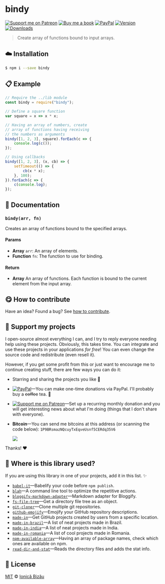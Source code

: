 
# bindy

 [![Support me on Patreon][badge_patreon]][patreon] [![Buy me a book][badge_amazon]][amazon] [![PayPal][badge_paypal_donate]][paypal-donations] [![Version](https://img.shields.io/npm/v/bindy.svg)](https://www.npmjs.com/package/bindy) [![Downloads](https://img.shields.io/npm/dt/bindy.svg)](https://www.npmjs.com/package/bindy)

> Create array of functions bound to input arrays.

## :cloud: Installation

```sh
$ npm i --save bindy
```


## :clipboard: Example



```js
// Require the ../lib module
const bindy = require("bindy");

// Define a square function
var square = x => x * x;

// Having an array of numbers, create
// array of functions having receiving
// the numbers as arguments
bindy([1, 2, 3], square).forEach(c => {
    console.log(c());
});

// Using callbacks
bindy([1, 2, 3], (x, cb) => {
    setTimeout(() => {
        cb(x * x);
    }, 100);
}).forEach(c => {
    c(console.log);
});
```

## :memo: Documentation


### `bindy(arr, fn)`
Creates an array of functions bound to the specified arrays.

#### Params
- **Array** `arr`: An array of elements.
- **Function** `fn`: The function to use for binding.

#### Return
- **Array** An array of functions. Each function is bound to the current element from the input array.



## :yum: How to contribute
Have an idea? Found a bug? See [how to contribute][contributing].


## :sparkling_heart: Support my projects

I open-source almost everything I can, and I try to reply everyone needing help using these projects. Obviously,
this takes time. You can integrate and use these projects in your applications *for free*! You can even change the source code and redistribute (even resell it).

However, if you get some profit from this or just want to encourage me to continue creating stuff, there are few ways you can do it:

 - Starring and sharing the projects you like :rocket:
 - [![PayPal][badge_paypal]][paypal-donations]—You can make one-time donations via PayPal. I'll probably buy a ~~coffee~~ tea. :tea:
 - [![Support me on Patreon][badge_patreon]][patreon]—Set up a recurring monthly donation and you will get interesting news about what I'm doing (things that I don't share with everyone).
 - **Bitcoin**—You can send me bitcoins at this address (or scanning the code below): `1P9BRsmazNQcuyTxEqveUsnf5CERdq35V6`

    ![](https://i.imgur.com/z6OQI95.png)

Thanks! :heart:


## :dizzy: Where is this library used?
If you are using this library in one of your projects, add it in this list. :sparkles:


 - [`babel-it`](https://github.com/IonicaBizau/babel-it#readme)—Babelify your code before `npm publish`.
 - [`blah`](https://github.com/IonicaBizau/blah)—A command line tool to optimize the repetitive actions.
 - [`bloggify-markdown-adapter`](https://github.com/IonicaBizau/bloggify-markdown-adapter#readme)—Markdown adapter for Bloggify.
 - [`fs-file-tree`](https://github.com/IonicaBizau/fs-file-tree#readme)—Get a directory file tree as an object.
 - [`git-cloner`](https://github.com/IonicaBizau/git-cloner#readme)—Clone multiple git repositories.
 - [`github-emojify`](https://github.com/IonicaBizau/github-emojifiy#readme)—Emojify your GitHub repository descriptions.
 - [`made-in`](https://github.com/IonicaBizau/made-in#readme)—Get GitHub projects created by users from a specific location.
 - [`made-in-brazil`](https://github.com/IonicaBizau/made-in-brazil#readme)—A list of neat projects made in Brazil.
 - [`made-in-india`](https://github.com/IonicaBizau/made-in-india#readme)—A list of neat projects made in India.
 - [`made-in-romania`](https://github.com/IonicaBizau/made-in-romania#readme)—A list of cool projects made in Romania.
 - [`npm-available-array`](https://github.com/IonicaBizau/npm-available-array#readme)—Having an array of package names, check which ones are available on npm.
 - [`read-dir-and-stat`](https://github.com/IonicaBizau/read-dir-and-stat#readme)—Reads the directory files and adds the stat info.

## :scroll: License

[MIT][license] © [Ionică Bizău][website]

[badge_patreon]: http://ionicabizau.github.io/badges/patreon.svg
[badge_amazon]: http://ionicabizau.github.io/badges/amazon.svg
[badge_paypal]: http://ionicabizau.github.io/badges/paypal.svg
[badge_paypal_donate]: http://ionicabizau.github.io/badges/paypal_donate.svg
[patreon]: https://www.patreon.com/ionicabizau
[amazon]: http://amzn.eu/hRo9sIZ
[paypal-donations]: https://www.paypal.com/cgi-bin/webscr?cmd=_s-xclick&hosted_button_id=RVXDDLKKLQRJW
[donate-now]: http://i.imgur.com/6cMbHOC.png

[license]: http://showalicense.com/?fullname=Ionic%C4%83%20Biz%C4%83u%20%3Cbizauionica%40gmail.com%3E%20(https%3A%2F%2Fionicabizau.net)&year=2015#license-mit
[website]: https://ionicabizau.net
[contributing]: /CONTRIBUTING.md
[docs]: /DOCUMENTATION.md
